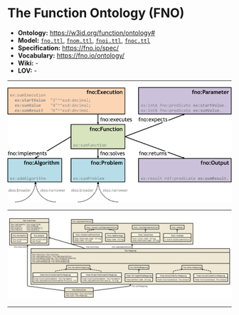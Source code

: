 # The Function Ontology (FNO)

- **Ontology:** https://w3id.org/function/ontology#
- **Model:** [`fno.ttl`](local/fno.ttl), [`fnom.ttl`](local/fnom.ttl), [`fnoi.ttl`](local/fnoi.ttl), [`fnoc.ttl`](local/fnoc.ttl)
- **Specification:** https://fno.io/spec/
- **Vocabulary:** https://fno.io/ontology/
- **Wiki:** -
- **LOV:** -

---

![](images/function-ontology.original.png)

---

![](images/fno-full.original.png)

---
